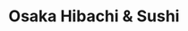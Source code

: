 ---
layout: place
title: "Osaka Hibachi & Sushi"
permalink: /tennessee/knoxville/osaka-hibachi-sushi.html
stateAbbr: TN
stateName: Tennessee
cityName: Knoxville
seo:
  name: "Osaka Hibachi & Sushi"
  type: Restaurant
  links: null
description: "Osaka Hibachi & Sushi serves delicious sushi in Knoxville, Tennessee. Try fresh Japanese dishes for a great dining experience. "
place_id: ChIJgYCg_9c8XIgRKVZ_rRha5oc
photos:
  - name: >-
      places/ChIJgYCg_9c8XIgRKVZ_rRha5oc/photos/AeeoHcIcBG_W1TQ53aJYccwpvOSwHml6LsqmOEYRGRcGurnAZ2Z1N7WUuEr5Dz2g_Dd7vtscl8zP46F-IsCh63WbnNsQrV2mAkA2zRUAaNnpR38PVHRKY2nTL9AlmNGAUGN9HBcW-KPZNQL76D3BWacjL4J2A-5w2Px2EzXA0qTduWnKfLUD-BRcaGrxZ10eUHXcQFFT-s4dVBt2y_TyhdWqBj60veaLWrgsED7K6Rf56HKlmz4E0zGiJn7fvi_qmpeUR3U4Ol5FiqFlKS5oOBdu6APdiNKies151d6y34qtbgUbJkJG4-01PuxzrOBvraxghiRNMAUWJ48Jq0sSA0MzoOiD6tB5gX4sQthXrEhLCkoODpWIP1T9ELb_CMMxoziUwT6n5kSZBOml5unvgcPhzw4SHn9-Berun9upnHhLr_DlKBcw
    widthPx: 4032
    heightPx: 3024
    authorAttributions:
      - displayName: Donald Parker
        uri: https://maps.google.com/maps/contrib/117070295656829315859
        photoUri: >-
          https://lh3.googleusercontent.com/a-/ALV-UjWs69EpUds5fxxp12VxwVPt_U-XvEYd7yvIOzJ8YtoQnc_8ljhH=s100-p-k-no-mo
    flagContentUri: >-
      https://www.google.com/local/imagery/report/?cb_client=maps_api_places.places_api&image_key=!1e10!2sCIHM0ogKEICAgICs07zBjwE&hl=en-US
    googleMapsUri: >-
      https://www.google.com/maps/place//data=!3m4!1e2!3m2!1sCIHM0ogKEICAgICs07zBjwE!2e10!4m2!3m1!1s0x885c3cd7ffa08081:0x87e65a18ad7f5629
  - name: >-
      places/ChIJgYCg_9c8XIgRKVZ_rRha5oc/photos/AeeoHcLaG3VEn9vWCt_qpQaP_rXWwiM1DrmdOAEKc4j_1jwA9hRnI-xG7_YoHqpffOv32Tnyzqsu__AGkgHzy81F0fKWlIc-1uSeV0iQPMmBeRuRwNn1ahwPlfsa5WkAUYql4X0eHfODXplZGOghv3w939DwO1V8cEOAteoXEKzTjl9n6uwFigXm7YBaXQ5Y06vczqtuhkCv-WI8k-bHRsbd50xzAzUTktoJDHuruLDTIqfZ04wcZXNswTVzoPgqmonZZtGZ82eNWnzPs2E88AgBpAGDsmLHU0mChrzNO3aLruMDNIMQ8hn-4W2QAaNBCeg2jxhXjXarfpj2KRdgIIKd2Y_GEO5vJC-RpOOKCvOoxAbrSpiJ6k-66TWl3h7m1l1TRZuwR6CpVjnDotwVn1GMcquzzqAV_wHa-KpGikHNyCj-DA
    widthPx: 2048
    heightPx: 1152
    authorAttributions:
      - displayName: jon íïìa
        uri: https://maps.google.com/maps/contrib/112948323212250943216
        photoUri: >-
          https://lh3.googleusercontent.com/a-/ALV-UjVUD4XlUq5hQdEXE5BDH2kA-Ar5Asq1UANIboDQbIa50a_fzx0qCA=s100-p-k-no-mo
    flagContentUri: >-
      https://www.google.com/local/imagery/report/?cb_client=maps_api_places.places_api&image_key=!1e10!2sCIHM0ogKEICAgID4goaoYA&hl=en-US
    googleMapsUri: >-
      https://www.google.com/maps/place//data=!3m4!1e2!3m2!1sCIHM0ogKEICAgID4goaoYA!2e10!4m2!3m1!1s0x885c3cd7ffa08081:0x87e65a18ad7f5629
  - name: >-
      places/ChIJgYCg_9c8XIgRKVZ_rRha5oc/photos/AeeoHcId75d2XBEn1QBolBDARXE6JuwQSbe1pxpNYCAEM79rVwXW4Dr98a9Bm2rP8EKkio4HBkyblcKy4-pM9a13dZVk7g5T5g06t83iUWrAukfX0LSuYOQAU5IcwpDRYOSq1cy6ybb_1hk_hqw4EYwxkvG4iCMyRrKgIvD31IkmmeZSWwdl8GvjgvznI8FI1O3dPdM6F2QJx_oaTavoks-CFsSsgERLMwygyUOwRe3VSR2yRswTN5dxTBlHG1eKGxCW81soMgxS66PXzYi0_9FJ8-I4SfXlnmvIEfxD8NbiGQrtQ2PmgSbK5-XsGTxz3bdhqxhcwFBhOK_wXsy7a2KaxjYlJC-VATvj5pejFwGACJ9pqDeRgYE9VSt319TJUmqPdQcZ4PKhBRFFeOtTPgWUGIdhQo0f8vd614dWQ6_2VkBxgsTp
    widthPx: 3000
    heightPx: 4000
    authorAttributions:
      - displayName: Krystal Morton
        uri: https://maps.google.com/maps/contrib/105995366848496053536
        photoUri: >-
          https://lh3.googleusercontent.com/a-/ALV-UjW_4DmI3FfkPSenlHt3h86wntJxCmzK1bK5Fr9qJRHWL5iLQy-l1Q=s100-p-k-no-mo
    flagContentUri: >-
      https://www.google.com/local/imagery/report/?cb_client=maps_api_places.places_api&image_key=!1e10!2sCIHM0ogKEICAgICn4dvN_QE&hl=en-US
    googleMapsUri: >-
      https://www.google.com/maps/place//data=!3m4!1e2!3m2!1sCIHM0ogKEICAgICn4dvN_QE!2e10!4m2!3m1!1s0x885c3cd7ffa08081:0x87e65a18ad7f5629
  - name: >-
      places/ChIJgYCg_9c8XIgRKVZ_rRha5oc/photos/AeeoHcIvsGRSlRJkriRjzGGybYhiG9fYnqb_ymB7Eh5ZQoHjutjP-oFh5njdXMpseGzHluJJX-U6Ex4tBUx5KRHVpi0E7t1gBg_fxSoDSNFKNLxEEqzZvF1z36PsILSDD4O-ZeSr8QOJg3o04yjLYR_-1D9VinOaKfdDd0X-aW2ud1M0kOXgf9bzR3Ty8DJg93LunMughsu3Gg1fANgTX1fhq3rpV5pS6lTTuDAnsUDxWyKc9nfMWaBGwxhQYl_lxtQBxC_VNSUq6sz9u24UI68eoBIBq9a1IN8BCEPrzsiFP5jJaKb5hlRN_olKnZUuj_gwSGDPR6yAW4YW5F9MyiZ3YHv8-pQzVsPabIknnYVKX5ZdHBQtSMAooFXQi00uxWmxdi8412YE_0xl8dZJEV6SYvwU6eS0W94nb5mDcn1EZZ4
    widthPx: 3024
    heightPx: 4032
    authorAttributions:
      - displayName: Kathleen Pangan
        uri: https://maps.google.com/maps/contrib/110807442745341478897
        photoUri: >-
          https://lh3.googleusercontent.com/a/ACg8ocKIH-tw8JBqc2phPXsuK2cylO5C8TgZLQ2H6QajFx7QpZHGYQ=s100-p-k-no-mo
    flagContentUri: >-
      https://www.google.com/local/imagery/report/?cb_client=maps_api_places.places_api&image_key=!1e10!2sCIHM0ogKEICAgIDxt9e2Cg&hl=en-US
    googleMapsUri: >-
      https://www.google.com/maps/place//data=!3m4!1e2!3m2!1sCIHM0ogKEICAgIDxt9e2Cg!2e10!4m2!3m1!1s0x885c3cd7ffa08081:0x87e65a18ad7f5629
  - name: >-
      places/ChIJgYCg_9c8XIgRKVZ_rRha5oc/photos/AeeoHcI8BAJQ5H9JxcQ2nRtXRZ0Ynz5xdYByubjTRpQrfc7pMU64Z2KiFw05zQOsUkbrzEbEIhh0baUeQPi5Yx2b31A1pRTiJChHvA7r5cSAQ12InasdbkYcufgpDsuRB12Pd034PslS77qRlMveFU93UcEVgViM0dN3PJhl-e4v9nGmGI-K3EVhYl9N4CTz99mUG6EaF50sqYMsu729s8jfJZdlhhLZQsnJ29nE4Ce7otQHzL4HLBATsmgB1IwCOaAiVwgRh5U9vJs_A44YWjzYYWMwM6mzqwBQaK9rYNemi7op6LThmU6H9OqRW5GFVjo8oJgv4QmVJll9E2SeizUK19g4yudyJGX1seG2dq5YV4jDfPw5IPwbuiNJyHNqE-YYpqZZXQ82QZnlCyJf9yzvYn28UUXhRTEm3Ub5p50RU8JVS_Ds
    widthPx: 4032
    heightPx: 3024
    authorAttributions:
      - displayName: Ike Costner
        uri: https://maps.google.com/maps/contrib/117309535238178678309
        photoUri: >-
          https://lh3.googleusercontent.com/a-/ALV-UjV0lc-UO1jpyztccfnEkAiU98KdOk39ripunsMU9Qa61lnvcMDXig=s100-p-k-no-mo
    flagContentUri: >-
      https://www.google.com/local/imagery/report/?cb_client=maps_api_places.places_api&image_key=!1e10!2sCIHM0ogKEICAgIDM75WD-QE&hl=en-US
    googleMapsUri: >-
      https://www.google.com/maps/place//data=!3m4!1e2!3m2!1sCIHM0ogKEICAgIDM75WD-QE!2e10!4m2!3m1!1s0x885c3cd7ffa08081:0x87e65a18ad7f5629
  - name: >-
      places/ChIJgYCg_9c8XIgRKVZ_rRha5oc/photos/AeeoHcKEdvwDty72UY7dF9wgPJcJcwg32HYm1grME_iRH7LhMWGm6U7Ln9UlvXIMx82RqdBOvulu1ze4vM4wO1OtXIjUQ9IJrNqykUuCZMeuwJ1wzdAcalHWI5DDPSml-Ki15BjOqhvyL0ALKc9j8WKGyJRT0oJ7LztkJ0Hzt_f8DZCPUJP80jWe6zaNQYto4IGY6gVX7T238vB3nf8mb3bZnG2pw-lFB_9TMpb7OfD--0jSDIZQJ6iWk3qEuXtVedXCg8cnMb5uapLHgsf7wqK0QhQbdefP1RHCitWIPQl_XuZemctmaszZl3rIe1-wYDuYCzwvcSKkvbuzsXr8EH8mFbKhgN_nzdng5PTDlIzV0hG4793WaTlYl4tOBVpsksxj6u2CF5J7dNfI1Y68thiDyKCtT2-GqLV5IlBeb_M2iCwSqRFy
    widthPx: 1936
    heightPx: 1936
    authorAttributions:
      - displayName: Minami N
        uri: https://maps.google.com/maps/contrib/116946094176271663402
        photoUri: >-
          https://lh3.googleusercontent.com/a-/ALV-UjWlHNRwtoStepqDu9K1x9yDtfwidnV7ykiLgW3Vy6eKe1LunVq3=s100-p-k-no-mo
    flagContentUri: >-
      https://www.google.com/local/imagery/report/?cb_client=maps_api_places.places_api&image_key=!1e10!2sCIHM0ogKEICAgID4lvLsmwE&hl=en-US
    googleMapsUri: >-
      https://www.google.com/maps/place//data=!3m4!1e2!3m2!1sCIHM0ogKEICAgID4lvLsmwE!2e10!4m2!3m1!1s0x885c3cd7ffa08081:0x87e65a18ad7f5629
  - name: >-
      places/ChIJgYCg_9c8XIgRKVZ_rRha5oc/photos/AeeoHcJV4GYCYKAFsYoT0yD2hchSa5tpymnEDk24HglPBH5wYVK7HxFQn1W6Hi6_kDgViQD_yFTP3P6Iw5rPWGOafkFzBnbxw6J6Lyi9760SS2CEA_G3JvI2NyXgV8PAcp8BG1hQ8nisX8UTaLc3WfSOTfuV3nJuW51QPoaaFhpqHcwUt-3pv52tccP6SXZ0xMo_Tl2io8c1ZqWqOU3SjNmjZTgTo5qGY2knXqijKWDfXGMSCcbcgrC6g64TMqHPs9XeiMV_3dnVk99HxgHHrrNslRRcJNBO68Al6I-xcUPyCQa84bSD-s2HXVDFQN8RtOjPD_BFkkrO72JTxiZcHIoZy6UZxnKDiA9tSnAf_syArvabDztVkwmU3dmce-WUzQT4wfPS2T-oaQ_t8dJRXMcNgaJAPl57mAlXz2MxIPfJYSw
    widthPx: 4800
    heightPx: 3600
    authorAttributions:
      - displayName: David Kim
        uri: https://maps.google.com/maps/contrib/111055603120504148195
        photoUri: >-
          https://lh3.googleusercontent.com/a-/ALV-UjV9S9yXlXEdv8aX94lez0MA5LvwubgTz4NMP-YQd8wNeKMMpIuq=s100-p-k-no-mo
    flagContentUri: >-
      https://www.google.com/local/imagery/report/?cb_client=maps_api_places.places_api&image_key=!1e10!2sCIHM0ogKEICAgICvkcy6LA&hl=en-US
    googleMapsUri: >-
      https://www.google.com/maps/place//data=!3m4!1e2!3m2!1sCIHM0ogKEICAgICvkcy6LA!2e10!4m2!3m1!1s0x885c3cd7ffa08081:0x87e65a18ad7f5629
  - name: >-
      places/ChIJgYCg_9c8XIgRKVZ_rRha5oc/photos/AeeoHcLXM7vgEifIIPFokzYb64xmvjWEGRQJxOzhMSWH4NLVd3X7ijmLdQFhI3i6ZbREb3xl_ulW-OO_kbEPp_djVhH9pvWCXKsMzyYjrzfJa2RIIFTnXUhKgf1f3RoLJniMVqBeKA2aNiYjH2oQHhGsr5yeGXGtHIODVORZqOi20eQuOWEOJEsMM7GxYlx7XWNDROWpjTuf9Qe1a4NyMzSOzmzt0fADUOX_EfUWS4fT9B90xOZDceDkxgm4UWUQOdmWoJfKc4SxLzcw4mLm3ADzxMLFX0R0vDPfT_U8uT6PSrh2qUTMQLL019N76eiUkHpmhu4skZzrrZoQdQOxKY7xTCvX06dzlIjAihIPifmBYIUn7uPd0k-tKGg2ZZY3QkgjSMTNdfdeKxemAp7TXW4doLsq5wxsDsXgXZDMkNPmEvVXqwBU
    widthPx: 1675
    heightPx: 1399
    authorAttributions:
      - displayName: Xin Huang
        uri: https://maps.google.com/maps/contrib/117802761402119218263
        photoUri: >-
          https://lh3.googleusercontent.com/a-/ALV-UjX5LIYkSFa-kCqG-JZWOt1AQmiptv2WP8BKoBJb2j187_5ip68K=s100-p-k-no-mo
    flagContentUri: >-
      https://www.google.com/local/imagery/report/?cb_client=maps_api_places.places_api&image_key=!1e10!2sCIHM0ogKEICAgICEv-z-hQE&hl=en-US
    googleMapsUri: >-
      https://www.google.com/maps/place//data=!3m4!1e2!3m2!1sCIHM0ogKEICAgICEv-z-hQE!2e10!4m2!3m1!1s0x885c3cd7ffa08081:0x87e65a18ad7f5629
  - name: >-
      places/ChIJgYCg_9c8XIgRKVZ_rRha5oc/photos/AeeoHcKQmL80safakJo7a5528JHCQJFniSaN7231YgYS69m2wxrXWV1OHctAGkjCAkK0NSJvkxhqhsiTJUlEGA1L2viL8afbLcODRaeOZwK3CNyAAzH5g15alNH_Zjw-EkLqCZCO5G8i_cBs7GQ6CpSqqlt3f8KIns61oSqRCKqDpAob6q6HhdOaMOLOi8jo9HPiybq4wjnQHp8mRa_05aNKD9HJu0FsDcSiC-8e5wMb4TGZGJoIn-n7sRCtmTfCSTvbUHnTKahnMpMp4u7R0We0GtyaZRnOa9Z63fySmA0j8brouHJmwOGbGI2jLn6-m58Brj0oVhKe2qkGORxjf6zG3s6nwO8M3ZuJAMEtI_fnFtXtll28bhxEmm60aXnhIA-SqB2W31mzBHipECbvwQANAakAaOSks5cM_2h79srOTcQn7iI
    widthPx: 4032
    heightPx: 3024
    authorAttributions:
      - displayName: Scott Detweiler
        uri: https://maps.google.com/maps/contrib/103483946223213592002
        photoUri: >-
          https://lh3.googleusercontent.com/a-/ALV-UjWvFnxBRg5c1n_wscBYL9GanaVgi3hfkqNmOCOwO01rZLr2zUc-3g=s100-p-k-no-mo
    flagContentUri: >-
      https://www.google.com/local/imagery/report/?cb_client=maps_api_places.places_api&image_key=!1e10!2sCIHM0ogKEICAgICl487i4wE&hl=en-US
    googleMapsUri: >-
      https://www.google.com/maps/place//data=!3m4!1e2!3m2!1sCIHM0ogKEICAgICl487i4wE!2e10!4m2!3m1!1s0x885c3cd7ffa08081:0x87e65a18ad7f5629
  - name: >-
      places/ChIJgYCg_9c8XIgRKVZ_rRha5oc/photos/AeeoHcJoTxS_cz0sQH_HISw5O0EmfWaiMq47cyeCLSZhZHBkog6TpH8HH5tceZvvm-FvjJ39fISH9-hvRgrptdZgI6oQnq9Yki5A2ajvuQLe5E8CVu7RXyi-AujuQuRq5Wh4jblFhRBc-cYaqwYGBeofBc-QG-4cKIvlP2hBNev5xFZpcx7WB9P8YJraUqpvRtdTJsx4ysGslJCE9sZAAHXLmp6sqz8CvVT39dWYB_gZVPxPNszKGzligSef-eU4oWC5XW3AbRDh01yHFZS4tDOV0K-QiR79IiWAuiouL-6RArKOuOVSy9O2na8HR2B7QQG89CjdV6R8_g3dFAx0ErOangUZmRsfZkJ3shZp9FE-i9Y3IHLXUePQ68tju7uvKLaCv3QYrQ9oOUS026q9F8DapYfrfEUz3s6_TlTvMMeGzVMaaQ
    widthPx: 3024
    heightPx: 4032
    authorAttributions:
      - displayName: Lucas Santana Souza
        uri: https://maps.google.com/maps/contrib/107033822491471587631
        photoUri: >-
          https://lh3.googleusercontent.com/a-/ALV-UjX5INNk5sCcji0EuBk8fzaCDU7tWKqafombUfswKeS1XSraz-g=s100-p-k-no-mo
    flagContentUri: >-
      https://www.google.com/local/imagery/report/?cb_client=maps_api_places.places_api&image_key=!1e10!2sCIHM0ogKEICAgICE7oT1Sw&hl=en-US
    googleMapsUri: >-
      https://www.google.com/maps/place//data=!3m4!1e2!3m2!1sCIHM0ogKEICAgICE7oT1Sw!2e10!4m2!3m1!1s0x885c3cd7ffa08081:0x87e65a18ad7f5629
address: 3349 Sutherland Ave, Knoxville, TN 37919, USA
street: 3349 Sutherland Ave
city: Knoxville
state: TN
zip: '37919'
country: USA
neighborhood: Marble City
latitude: '35.949741'
longitude: '-83.974185'
accessibility_options:
  wheelchairAccessibleParking: true
  wheelchairAccessibleEntrance: true
  wheelchairAccessibleRestroom: true
  wheelchairAccessibleSeating: true
business_status: OPERATIONAL
name: Osaka Hibachi & Sushi
google_maps_links:
  directionsUri: >-
    https://www.google.com/maps/dir//''/data=!4m7!4m6!1m1!4e2!1m2!1m1!1s0x885c3cd7ffa08081:0x87e65a18ad7f5629!3e0
  placeUri: https://maps.google.com/?cid=9792613501800240681
  writeAReviewUri: >-
    https://www.google.com/maps/place//data=!4m3!3m2!1s0x885c3cd7ffa08081:0x87e65a18ad7f5629!12e1
  reviewsUri: >-
    https://www.google.com/maps/place//data=!4m4!3m3!1s0x885c3cd7ffa08081:0x87e65a18ad7f5629!9m1!1b1
  photosUri: >-
    https://www.google.com/maps/place//data=!4m3!3m2!1s0x885c3cd7ffa08081:0x87e65a18ad7f5629!10e5
primary_type: Asian Restaurant
opening_hours:
  regular: null
  current: null
secondary_opening_hours:
  regular:
    weekdayDescriptions: null
    type: null
  current:
    weekdayDescriptions: null
    type: null
phone: null
price_level: null
price_range: null
rating: null
rating_count: 0
website: null
reviews: null
parking_options: null
payment_options: null
allow_dogs: null
curbside_pickup: null
delivery: null
dine_in: null
good_for_children: null
good_for_groups: null
good_for_sports: null
live_music: null
menu_for_children: null
outdoor_seating: null
reservable: null
restroom: null
serves_beer: null
serves_breakfast: null
serves_brunch: null
serves_cocktails: null
serves_coffee: null
serves_dinner: null
serves_dessert: null
serves_lunch: null
serves_vegetarian_food: null
serves_wine: null
takeout: null
summary: null

---